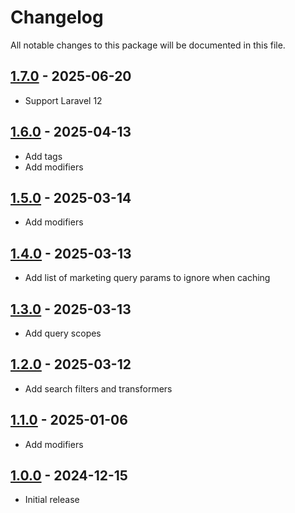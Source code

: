 # Changelog

All notable changes to this package will be documented in this file.

## [1.7.0] - 2025-06-20

- Support Laravel 12

## [1.6.0] - 2025-04-13

- Add tags
- Add modifiers

## [1.5.0] - 2025-03-14

- Add modifiers

## [1.4.0] - 2025-03-13

- Add list of marketing query params to ignore when caching

## [1.3.0] - 2025-03-13

- Add query scopes

## [1.2.0] - 2025-03-12

- Add search filters and transformers

## [1.1.0] - 2025-01-06

- Add modifiers

## [1.0.0] - 2024-12-15

- Initial release

[1.7.0]: https://github.com/daun/statamic-utils/releases/tag/1.7.0
[1.6.0]: https://github.com/daun/statamic-utils/releases/tag/1.6.0
[1.5.0]: https://github.com/daun/statamic-utils/releases/tag/1.5.0
[1.4.0]: https://github.com/daun/statamic-utils/releases/tag/1.4.0
[1.3.0]: https://github.com/daun/statamic-utils/releases/tag/1.3.0
[1.2.0]: https://github.com/daun/statamic-utils/releases/tag/1.2.0
[1.1.0]: https://github.com/daun/statamic-utils/releases/tag/1.1.0
[1.0.0]: https://github.com/daun/statamic-utils/releases/tag/1.0.0
